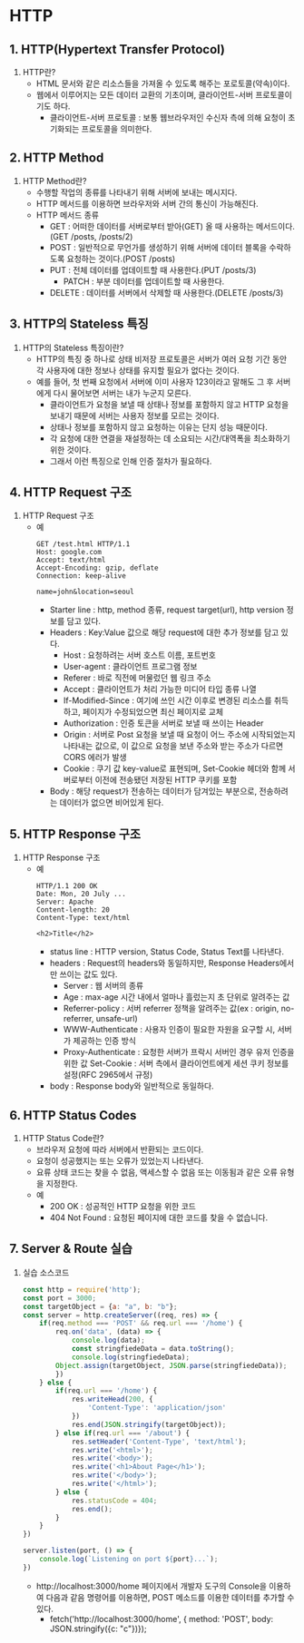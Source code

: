 # HTTP

## 1. HTTP(Hypertext Transfer Protocol)
1. HTTP란?
    - HTML 문서와 같은 리소스들을 가져올 수 있도록 해주는 포로토콜(약속)이다.
    - 웹에서 이루어지는 모든 데이터 교환의 기초이며, 클라이언트-서버 프로토콜이기도 하다.
        - 클라이언트-서버 프로토콜 : 보통 웹브라우저인 수신자 측에 의해 요청이 초기화되는 프로토콜을 의미한다.

## 2. HTTP Method
1. HTTP Method란?
    - 수행할 작업의 종류를 나타내기 위해 서버에 보내는 메시지다.
    - HTTP 메서드를 이용하면 브라우저와 서버 간의 통신이 가능해진다.
    - HTTP 메서드 종류
        - GET : 어떠한 데이터를 서버로부터 받아(GET) 올 때 사용하는 메서드이다.(GET /posts, /posts/2)
        - POST : 일반적으로 무언가를 생성하기 위해 서버에 데이터 블록을 수락하도록 요청하는 것이다.(POST /posts)
        - PUT : 전체 데이터를 업데이트할 때 사용한다.(PUT /posts/3)
            - PATCH : 부분 데이터를 업데이트할 때 사용한다.
        - DELETE : 데이터를 서버에서 삭제할 때 사용한다.(DELETE /posts/3)

## 3. HTTP의 Stateless 특징
1. HTTP의 Stateless 특징이란?
    - HTTP의 특징 중 하나로 상태 비저장 프로토콜은 서버가 여러 요청 기간 동안 각 사용자에 대한 정보나 상태를 유지할 필요가 없다는 것이다.
    - 예를 들어, 첫 번째 요청에서 서버에 이미 사용자 123이라고 말해도 그 후 서버에게 다시 물어보면 서버는 내가 누군지 모른다.
        - 클라이언트가 요청을 보낼 때 상태나 정보를 포함하지 않고 HTTP 요청을 보내기 때문에 서버는 사용자 정보를 모르는 것이다.
        - 상태나 정보를 포함하지 않고 요청하는 이유는 단지 성능 때문이다.
        - 각 요청에 대한 연결을 재설정하는 데 소요되는 시간/대역폭을 최소화하기 위한 것이다.
        - 그래서 이런 특징으로 인해 인증 절차가 필요하다.

## 4. HTTP Request 구조
1. HTTP Request 구조
    - 예
        ```
        GET /test.html HTTP/1.1
        Host: google.com
        Accept: text/html
        Accept-Encoding: gzip, deflate
        Connection: keep-alive

        name=john&location=seoul
        ```
        - Starter line : http, method 종류, request target(url), http version 정보를 담고 있다.
        - Headers : Key:Value 값으로 해당 request에 대한 추가 정보를 담고 있다.
            - Host : 요청하려는 서버 호스트 이름, 포트번호
            - User-agent : 클라이언트 프로그램 정보
            - Referer : 바로 직전에 머물렀던 웹 링크 주소
            - Accept : 클라이언트가 처리 가능한 미디어 타입 종류 나열
            - If-Modified-Since : 여기에 쓰인 시간 이후로 변경된 리소스를 취득하고, 페이지가 수정되었으면 최신 페이지로 교체
            - Authorization : 인증 토큰을 서버로 보낼 때 쓰이는 Header
            - Origin : 서버로 Post 요청을 보낼 때 요청이 어느 주소에 시작되었는지 나타내는 값으로, 이 값으로 요청을 보낸 주소와 받는 주소가 다르면 CORS 에러가 발생
            - Cookie : 쿠기 값 key-value로 표현되며, Set-Cookie 헤더와 함께 서버로부터 이전에 전송됐던 저장된 HTTP 쿠키를 포함
        - Body : 해당 request가 전송하는 데이터가 담겨있는 부분으로, 전송하려는 데이터가 없으면 비어있게 된다.

## 5. HTTP Response 구조
1. HTTP Response 구조
    - 예
        ```
        HTTP/1.1 200 OK
        Date: Mon, 20 July ...
        Server: Apache
        Content-length: 20
        Content-Type: text/html

        <h2>Title</h2>
        ```
        - status line : HTTP version, Status Code, Status Text를 나타낸다.
        - headers : Request의 headers와 동일하지만, Response Headers에서만 쓰이는 값도 있다.
            - Server : 웹 서버의 종류
            - Age : max-age 시간 내에서 얼마나 흘렀는지 초 단위로 알려주는 값
            - Referrer-policy : 서버 referrer 정책을 알려주는 값(ex : origin, no-referrer, unsafe-url)
            - WWW-Authenticate : 사용자 인증이 필요한 자원을 요구할 시, 서버가 제공하는 인증 방식
            - Proxy-Authenticate : 요청한 서버가 프락시 서버인 경우 유저 인증을 위한 값
            Set-Cookie : 서버 측에서 클라이언트에게 세션 쿠키 정보를 설정(RFC 2965에서 규정)
        - body : Response body와 일반적으로 동일하다.

## 6. HTTP Status Codes
1. HTTP Status Code란?
    - 브라우저 요청에 따라 서버에서 반환되는 코드이다.
    - 요청이 성공했지는 또는 오류가 있었는지 나타낸다.
    - 요류 상태 코드는 찾을 수 없음, 액세스할 수 없음 또는 이동됨과 같은 오류 유형을 지정한다.
    - 예
        - 200 OK : 성공적인 HTTP 요청을 위한 코드
        - 404 Not Found : 요청된 페이지에 대한 코드를 찾을 수 없습니다.

## 7. Server & Route 실습
1. 실습 소스코드
    ```js
    const http = require('http');
    const port = 3000;
    const targetObject = {a: "a", b: "b"};
    const server = http.createServer((req, res) => {
        if(req.method === 'POST' && req.url === '/home') {
            req.on('data', (data) => {
                console.log(data);
                const stringfiedeData = data.toString();
                console.log(stringfiedeData);
            Object.assign(targetObject, JSON.parse(stringfiedeData));
            })
        } else {
            if(req.url === '/home') {
                res.writeHead(200, {
                    'Content-Type': 'application/json'
                })
                res.end(JSON.stringify(targetObject));
            } else if(req.url === '/about') {
                res.setHeader('Content-Type', 'text/html');
                res.write('<html>');
                res.write('<body>');
                res.write('<h1>About Page</h1>');
                res.write('</body>');
                res.write('</html>');
            } else {
                res.statusCode = 404;
                res.end();
            }
        }
    })

    server.listen(port, () => {
        console.log(`Listening on port ${port}...`);
    })
    ```
    - http://localhost:3000/home 페이지에서 개발자 도구의 Console을 이용하여 다음과 같음 명령어를 이용하면, POST 메소드를 이용한 데이터를 추가할 수 있다.
        - fetch('http://localhost:3000/home', { method: 'POST', body: JSON.stringify({c: "c"})});